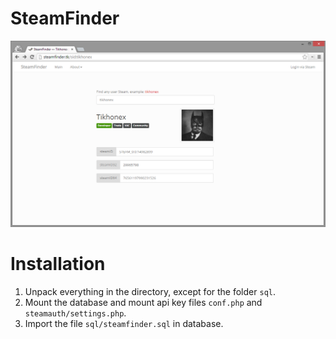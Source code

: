 SteamFinder
===========

![alt text](https://raw.githubusercontent.com/Tikhonex/SteamFinder/master/screenshot.png "Screenshot of the main page")

Installation
=============

1. Unpack everything in the directory, except for the folder `sql`.
2. Mount the database and mount api key files `conf.php` and `steamauth/settings.php`.
3. Import the file `sql/steamfinder.sql` in database.
